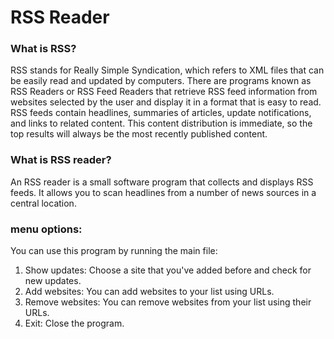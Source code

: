 # RSS Reader

### What is RSS?
RSS stands for Really Simple Syndication, which refers to XML files that can be easily read and updated by computers. There are programs known as RSS Readers or RSS Feed Readers that retrieve RSS feed information from websites selected by the user and display it in a format that is easy to read. RSS feeds contain headlines, summaries of articles, update notifications, and links to related content. This content distribution is immediate, so the top results will always be the most recently published content.

### What is RSS reader?
An RSS reader is a small software program that collects and displays RSS feeds. It allows you to scan headlines from a number of news sources in a central location.
### menu options:
You can use this program by running the main file:
1. Show updates: Choose a site that you've added before and check for new updates.
2. Add websites: You can add websites to your list using URLs.
3. Remove websites: You can remove websites from your list using their URLs.
4. Exit: Close the program.


